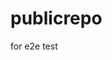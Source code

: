 # publicrepo
for e2e test



































































































































































































































































































































































































































































































































































































































































































































































































































































































































































































































































































































































































































































































































































































































































































































































































































































































































































































































































































































































































































































































































































































































































































